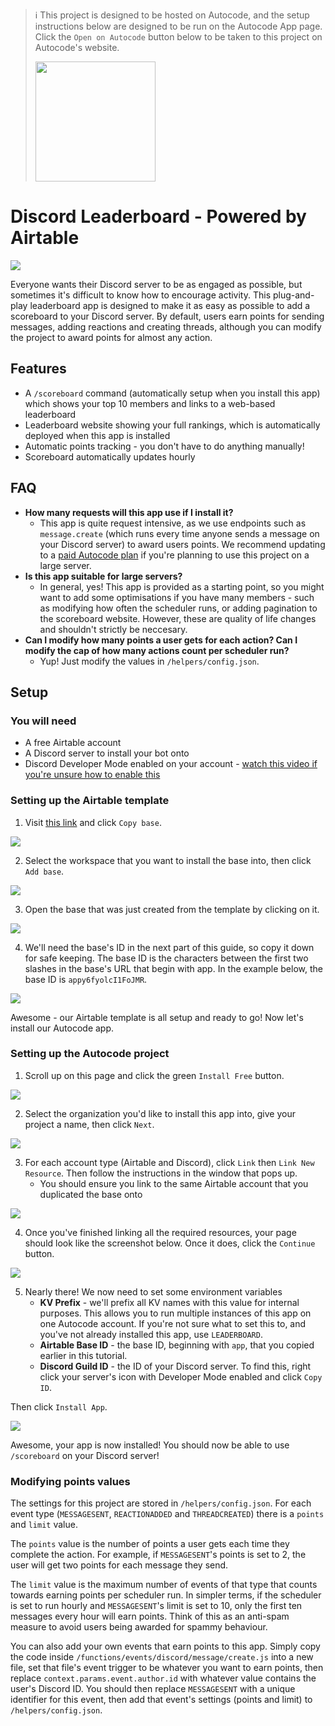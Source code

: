 > ℹ️ This project is designed to be hosted on Autocode, and the setup instructions below are designed to be run on the Autocode App page. Click the `Open on Autocode` button below to be taken to this project on Autocode's website.
>
> [<img src="https://open.autocode.com/static/images/open.svg?" width="192">](https://autocode.com/JacklynBiggin/apps/discord-leaderboard/)


# Discord Leaderboard - Powered by Airtable

![](/readme/gallery/gallery-2-min.png)

Everyone wants their Discord server to be as engaged as possible, but sometimes it's difficult to know how to encourage activity. This plug-and-play leaderboard app is designed to make it as easy as possible to add a scoreboard to your Discord server. By default, users earn points for sending messages, adding reactions and creating threads, although you can modify the project to award points for almost any action.

## Features
* A `/scoreboard` command (automatically setup when you install this app) which shows your top 10 members and links to a web-based leaderboard
* Leaderboard website showing your full rankings, which is automatically deployed when this app is installed
* Automatic points tracking - you don't have to do anything manually!
* Scoreboard automatically updates hourly


## FAQ
* **How many requests will this app use if I install it?**
  * This app is quite request intensive, as we use endpoints such as `message.create` (which runs every time anyone sends a message on your Discord server) to award users points. We recommend updating to a [paid Autocode plan](https://autocode.com/pricing) if you're planning to use this project on a large server.
* **Is this app suitable for large servers?**
  * In general, yes! This app is provided as a starting point, so you might want to add some optimisations if you have many members - such as modifying how often the scheduler runs, or adding pagination to the scoreboard website. However, these are quality of life changes and shouldn't strictly be neccesary.
* **Can I modify how many points a user gets for each action? Can I modify the cap of how many actions count per scheduler run?**
  * Yup! Just modify the values in `/helpers/config.json`.

## Setup
### You will need
* A free Airtable account
* A Discord server to install your bot onto
* Discord Developer Mode enabled on your account - [watch this video if you're unsure how to enable this](https://www.youtube.com/watch?v=FmeQte6S7D8)

### Setting up the Airtable template
1. Visit [this link](https://airtable.com/shrXbIAzhQrtVsRjG) and click `Copy base`.

![](/readme/images/airtable-1-min.png)

2. Select the workspace that you want to install the base into, then click `Add base`.

![](/readme/images/airtable-2-min.png)

3. Open the base that was just created from the template by clicking on it.

![](/readme/images/airtable-3-min.png)

4. We'll need the base's ID in the next part of this guide, so copy it down for safe keeping. The base ID is the characters between the first two slashes in the base's URL that begin with app. In the example below, the base ID is `appy6fyolcI1FoJMR`.

![](/readme/images/airtable-4-min.png)

Awesome - our Airtable template is all setup and ready to go! Now let's install our Autocode app.

### Setting up the Autocode project

1. Scroll up on this page and click the green `Install Free` button.

![](/readme/images/autocode-1-min.png)

2. Select the organization you'd like to install this app into, give your project a name, then click `Next`.

![](/readme/images/autocode-2-min.png)

3. For each account type (Airtable and Discord), click `Link` then `Link New Resource`. Then follow the instructions in the window that pops up.
    - You should ensure you link to the same Airtable account that you duplicated the base onto

![](/readme/images/autocode-3-min.png)

4. Once you've finished linking all the required resources, your page should look like the screenshot below. Once it does, click the `Continue` button.

![](/readme/images/autocode-4-min.png)

5. Nearly there! We now need to set some environment variables 
    - **KV Prefix** - we'll prefix all KV names with this value for internal purposes. This allows you to run multiple instances of this app on one Autocode account. If you're not sure what to set this to, and you've not already installed this app, use `LEADERBOARD`.
    - **Airtable Base ID** - the base ID, beginning with `app`, that you copied earlier in this tutorial.
    - **Discord Guild ID** - the ID of your Discord server. To find this, right click your server's icon with Developer Mode enabled and click `Copy ID`.

  Then click `Install App`.

![](/readme/images/autocode-5-min.png)

Awesome, your app is now installed! You should now be able to use `/scoreboard` on your Discord server!

### Modifying points values
The settings for this project are stored in `/helpers/config.json`. For each event type (`MESSAGESENT`, `REACTIONADDED` and `THREADCREATED`) there is a `points` and `limit` value.

The `points` value is the number of points a user gets each time they complete the action. For example, if `MESSAGESENT`'s points is set to 2, the user will get two points for each message they send.

The `limit` value is the maximum number of events of that type that counts towards earning points per scheduler run. In simpler terms, if the scheduler is set to run hourly and `MESSAGESENT`'s limit is set to 10, only the first ten messages every hour will earn points. Think of this as an anti-spam measure to avoid users being awarded for spammy behaviour.





You can also add your own events that earn points to this app. Simply copy the code inside `/functions/events/discord/message/create.js` into a new file, set that file's event trigger to be whatever you want to earn points, then replace `context.params.event.author.id` with whatever value contains the user's Discord ID. You should then replace `MESSAGESENT` with a unique identifier for this event, then add that event's settings (points and limit) to `/helpers/config.json`.








